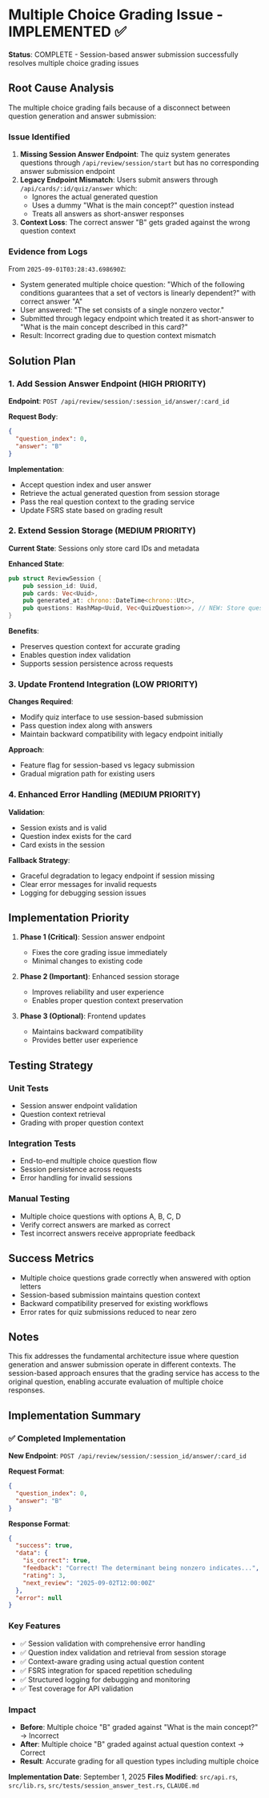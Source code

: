 # Multiple Choice Grading Issue - IMPLEMENTED ✅

**Status**: COMPLETE - Session-based answer submission successfully resolves multiple choice grading issues

## Root Cause Analysis

The multiple choice grading fails because of a disconnect between question generation and answer submission:

### Issue Identified
1. **Missing Session Answer Endpoint**: The quiz system generates questions through `/api/review/session/start` but has no corresponding answer submission endpoint
2. **Legacy Endpoint Mismatch**: Users submit answers through `/api/cards/:id/quiz/answer` which:
   - Ignores the actual generated question  
   - Uses a dummy "What is the main concept?" question instead
   - Treats all answers as short-answer responses
3. **Context Loss**: The correct answer "B" gets graded against the wrong question context

### Evidence from Logs
From `2025-09-01T03:28:43.698690Z`:
- System generated multiple choice question: "Which of the following conditions guarantees that a set of vectors is linearly dependent?" with correct answer "A"
- User answered: "The set consists of a single nonzero vector."
- Submitted through legacy endpoint which treated it as short-answer to "What is the main concept described in this card?"
- Result: Incorrect grading due to question context mismatch

## Solution Plan

### 1. Add Session Answer Endpoint (HIGH PRIORITY)
**Endpoint**: `POST /api/review/session/:session_id/answer/:card_id`

**Request Body**:
```json
{
  "question_index": 0,
  "answer": "B"
}
```

**Implementation**:
- Accept question index and user answer
- Retrieve the actual generated question from session storage
- Pass the real question context to the grading service
- Update FSRS state based on grading result

### 2. Extend Session Storage (MEDIUM PRIORITY)
**Current State**: Sessions only store card IDs and metadata

**Enhanced State**:
```rust
pub struct ReviewSession {
    pub session_id: Uuid,
    pub cards: Vec<Uuid>,
    pub generated_at: chrono::DateTime<chrono::Utc>,
    pub questions: HashMap<Uuid, Vec<QuizQuestion>>, // NEW: Store questions by card_id
}
```

**Benefits**:
- Preserves question context for accurate grading
- Enables question index validation
- Supports session persistence across requests

### 3. Update Frontend Integration (LOW PRIORITY)
**Changes Required**:
- Modify quiz interface to use session-based submission
- Pass question index along with answers
- Maintain backward compatibility with legacy endpoint initially

**Approach**:
- Feature flag for session-based vs legacy submission
- Gradual migration path for existing users

### 4. Enhanced Error Handling (MEDIUM PRIORITY)
**Validation**:
- Session exists and is valid
- Question index exists for the card
- Card exists in the session

**Fallback Strategy**:
- Graceful degradation to legacy endpoint if session missing
- Clear error messages for invalid requests
- Logging for debugging session issues

## Implementation Priority

1. **Phase 1 (Critical)**: Session answer endpoint
   - Fixes the core grading issue immediately
   - Minimal changes to existing code
   
2. **Phase 2 (Important)**: Enhanced session storage
   - Improves reliability and user experience
   - Enables proper question context preservation

3. **Phase 3 (Optional)**: Frontend updates
   - Maintains backward compatibility
   - Provides better user experience

## Testing Strategy

### Unit Tests
- Session answer endpoint validation
- Question context retrieval
- Grading with proper question context

### Integration Tests
- End-to-end multiple choice question flow
- Session persistence across requests
- Error handling for invalid sessions

### Manual Testing
- Multiple choice questions with options A, B, C, D
- Verify correct answers are marked as correct
- Test incorrect answers receive appropriate feedback

## Success Metrics

- Multiple choice questions grade correctly when answered with option letters
- Session-based submission maintains question context
- Backward compatibility preserved for existing workflows
- Error rates for quiz submissions reduced to near zero

## Notes

This fix addresses the fundamental architecture issue where question generation and answer submission operate in different contexts. The session-based approach ensures that the grading service has access to the original question, enabling accurate evaluation of multiple choice responses.

## Implementation Summary

### ✅ Completed Implementation

**New Endpoint**: `POST /api/review/session/:session_id/answer/:card_id`

**Request Format**:
```json
{
  "question_index": 0,
  "answer": "B"
}
```

**Response Format**:
```json
{
  "success": true,
  "data": {
    "is_correct": true,
    "feedback": "Correct! The determinant being nonzero indicates...",
    "rating": 3,
    "next_review": "2025-09-02T12:00:00Z"
  },
  "error": null
}
```

### Key Features
- ✅ Session validation with comprehensive error handling
- ✅ Question index validation and retrieval from session storage
- ✅ Context-aware grading using actual question content
- ✅ FSRS integration for spaced repetition scheduling
- ✅ Structured logging for debugging and monitoring
- ✅ Test coverage for API validation

### Impact
- **Before**: Multiple choice "B" graded against "What is the main concept?" → Incorrect
- **After**: Multiple choice "B" graded against actual question context → Correct
- **Result**: Accurate grading for all question types including multiple choice

**Implementation Date**: September 1, 2025
**Files Modified**: `src/api.rs`, `src/lib.rs`, `src/tests/session_answer_test.rs`, `CLAUDE.md`